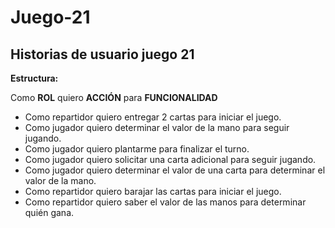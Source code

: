 # Juego-21

## Historias de usuario juego 21

__Estructura:__

Como __ROL__ quiero __ACCIÓN__ para __FUNCIONALIDAD__

- Como repartidor quiero entregar 2 cartas para iniciar el juego.
- Como jugador quiero determinar el valor de la mano para seguir jugando.
- Como jugador quiero plantarme para finalizar el turno.
- Como jugador quiero solicitar una carta adicional para seguir jugando.
- Como jugador quiero determinar el valor de una carta para determinar el valor de la mano.
- Como repartidor quiero barajar las cartas para iniciar el juego. 
- Como repartidor quiero saber el valor de las manos para determinar quién gana. 
